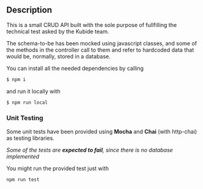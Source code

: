 ## Description

This is a small CRUD API built with the sole purpose of fullfilling the technical test asked by the Kubide team. 

The schema-to-be has been mocked using javascript classes, and some of the methods in the controller call to them and refer to hardcoded data that would be, normally, stored in a database. 

You can install all the needed dependencies by calling 

``` bash
$ npm i
```

and run it locally with 

``` bash
$ npm run local
```

### Unit Testing

Some unit tests have been provided using **Mocha** and **Chai** (with http-chai) as testing libraries.

*Some of the tests are __expected to fail__, since there is no database implemented*

You might run the provided test just with 

``` bash
npm run test
```
